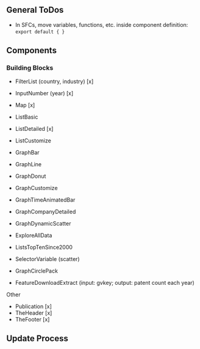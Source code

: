 ## General ToDos

- In SFCs, move variables, functions, etc. inside component definition: `export default { }`


## Components

### Building Blocks

- FilterList (country, industry) [x]
- InputNumber (year) [x]

- Map [x]
- ListBasic
- ListDetailed [x]
- ListCustomize
- GraphBar
- GraphLine 
- GraphDonut
- GraphCustomize
- GraphTimeAnimatedBar
- GraphCompanyDetailed

- GraphDynamicScatter
- ExploreAllData
- ListsTopTenSince2000

- SelectorVariable (scatter)

- GraphCirclePack

- FeatureDownloadExtract (input: gvkey; output: patent count each year)

Other
- Publication [x]
- TheHeader [x]
- TheFooter [x]


## Update Process


